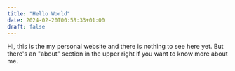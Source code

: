 ```yaml
---
title: "Hello World"
date: 2024-02-20T00:58:33+01:00
draft: false
---
```


Hi, this is the my personal website and there is nothing to see here yet. But there's an "about" section in the upper right if you want to know more about me.

